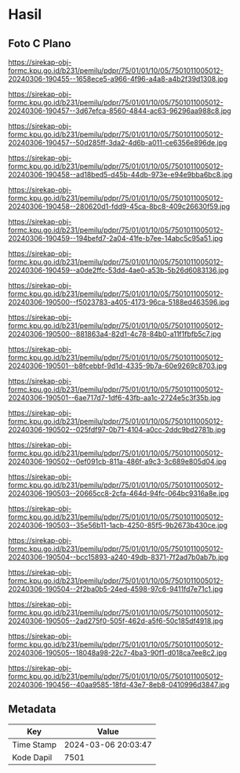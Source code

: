 # Hasil

## Foto C Plano

https://sirekap-obj-formc.kpu.go.id/b231/pemilu/pdpr/75/01/01/10/05/7501011005012-20240306-190455--1658ece5-a966-4f96-a4a8-a4b2f39d1308.jpg

https://sirekap-obj-formc.kpu.go.id/b231/pemilu/pdpr/75/01/01/10/05/7501011005012-20240306-190457--3d67efca-8560-4844-ac63-96296aa988c8.jpg

https://sirekap-obj-formc.kpu.go.id/b231/pemilu/pdpr/75/01/01/10/05/7501011005012-20240306-190457--50d285ff-3da2-4d6b-a011-ce6356e896de.jpg

https://sirekap-obj-formc.kpu.go.id/b231/pemilu/pdpr/75/01/01/10/05/7501011005012-20240306-190458--ad18bed5-d45b-44db-973e-e94e9bba6bc8.jpg

https://sirekap-obj-formc.kpu.go.id/b231/pemilu/pdpr/75/01/01/10/05/7501011005012-20240306-190458--280620d1-fdd9-45ca-8bc8-409c26630f59.jpg

https://sirekap-obj-formc.kpu.go.id/b231/pemilu/pdpr/75/01/01/10/05/7501011005012-20240306-190459--194befd7-2a04-41fe-b7ee-14abc5c95a51.jpg

https://sirekap-obj-formc.kpu.go.id/b231/pemilu/pdpr/75/01/01/10/05/7501011005012-20240306-190459--a0de2ffc-53dd-4ae0-a53b-5b26d6083136.jpg

https://sirekap-obj-formc.kpu.go.id/b231/pemilu/pdpr/75/01/01/10/05/7501011005012-20240306-190500--f5023783-a405-4173-96ca-5188ed463596.jpg

https://sirekap-obj-formc.kpu.go.id/b231/pemilu/pdpr/75/01/01/10/05/7501011005012-20240306-190500--881863a4-82d1-4c78-84b0-a11f1fbfb5c7.jpg

https://sirekap-obj-formc.kpu.go.id/b231/pemilu/pdpr/75/01/01/10/05/7501011005012-20240306-190501--b8fcebbf-9d1d-4335-9b7a-60e9269c8703.jpg

https://sirekap-obj-formc.kpu.go.id/b231/pemilu/pdpr/75/01/01/10/05/7501011005012-20240306-190501--6ae717d7-1df6-43fb-aa1c-2724e5c3f35b.jpg

https://sirekap-obj-formc.kpu.go.id/b231/pemilu/pdpr/75/01/01/10/05/7501011005012-20240306-190502--025fdf97-0b71-4104-a0cc-2ddc9bd2781b.jpg

https://sirekap-obj-formc.kpu.go.id/b231/pemilu/pdpr/75/01/01/10/05/7501011005012-20240306-190502--0ef091cb-811a-486f-a9c3-3c689e805d04.jpg

https://sirekap-obj-formc.kpu.go.id/b231/pemilu/pdpr/75/01/01/10/05/7501011005012-20240306-190503--20665cc8-2cfa-464d-94fc-064bc9316a8e.jpg

https://sirekap-obj-formc.kpu.go.id/b231/pemilu/pdpr/75/01/01/10/05/7501011005012-20240306-190503--35e56b11-1acb-4250-85f5-9b2673b430ce.jpg

https://sirekap-obj-formc.kpu.go.id/b231/pemilu/pdpr/75/01/01/10/05/7501011005012-20240306-190504--bcc15893-a240-49db-8371-7f2ad7b0ab7b.jpg

https://sirekap-obj-formc.kpu.go.id/b231/pemilu/pdpr/75/01/01/10/05/7501011005012-20240306-190504--2f2ba0b5-24ed-4598-97c6-9411fd7e71c1.jpg

https://sirekap-obj-formc.kpu.go.id/b231/pemilu/pdpr/75/01/01/10/05/7501011005012-20240306-190505--2ad275f0-505f-462d-a5f6-50c185df4918.jpg

https://sirekap-obj-formc.kpu.go.id/b231/pemilu/pdpr/75/01/01/10/05/7501011005012-20240306-190505--18048a98-22c7-4ba3-90f1-d018ca7ee8c2.jpg

https://sirekap-obj-formc.kpu.go.id/b231/pemilu/pdpr/75/01/01/10/05/7501011005012-20240306-190456--40aa9585-18fd-43e7-8eb8-0410996d3847.jpg


## Metadata

| Key        | Value               |
| ---------- | ------------------- |
| Time Stamp | 2024-03-06 20:03:47 |
| Kode Dapil | 7501                |



